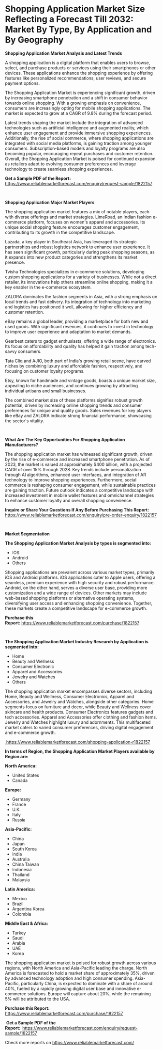 <p><h1>Shopping Application Market Size Reflecting a Forecast Till 2032: Market By Type, By Application and By Geography</h1></p><p><strong>Shopping Application Market Analysis and Latest Trends</strong></p>
<p><p>A shopping application is a digital platform that enables users to browse, select, and purchase products or services using their smartphones or other devices. These applications enhance the shopping experience by offering features like personalized recommendations, user reviews, and secure payment options. </p><p>The Shopping Application Market is experiencing significant growth, driven by increasing smartphone penetration and a shift in consumer behavior towards online shopping. With a growing emphasis on convenience, consumers are increasingly opting for mobile shopping applications. The market is expected to grow at a CAGR of 9.8% during the forecast period. </p><p>Latest trends shaping the market include the integration of advanced technologies such as artificial intelligence and augmented reality, which enhance user engagement and provide immersive shopping experiences. Additionally, the rise of social commerce, where shopping applications are integrated with social media platforms, is gaining traction among younger consumers. Subscription-based models and loyalty programs are also becoming popular, encouraging repeat purchases and customer retention. Overall, the Shopping Application Market is poised for continued expansion as retailers adapt to evolving consumer preferences and leverage technology to create seamless shopping experiences.</p></p>
<p><strong>Get a Sample PDF of the Report:&nbsp;</strong> <a href="https://www.reliablemarketforecast.com/enquiry/request-sample/1822157?utm_campaign=3081&utm_medium=2&utm_source=Github&utm_content=ia&utm_term=09032025&utm_id=shopping-application">https://www.reliablemarketforecast.com/enquiry/request-sample/1822157</a></p>
<p>&nbsp;</p>
<p><strong>Shopping Application Major Market Players</strong></p>
<p><p>The shopping application market features a mix of notable players, each with diverse offerings and market strategies. LimeRoad, an Indian fashion e-commerce platform, focuses on women's apparel and accessories. Its unique social shopping feature encourages customer engagement, contributing to its growth in the competitive landscape.</p><p>Lazada, a key player in Southeast Asia, has leveraged its strategic partnerships and robust logistics network to enhance user experience. It has seen significant growth, particularly during peak shopping seasons, as it expands into new product categories and strengthens its market presence.</p><p>Tvisha Technologies specializes in e-commerce solutions, developing custom shopping applications for a variety of businesses. While not a direct retailer, its innovations help others streamline online shopping, making it a key enabler in the e-commerce ecosystem.</p><p>ZALORA dominates the fashion segments in Asia, with a strong emphasis on local trends and fast delivery. Its integration of technology into marketing and logistics has positioned it well, allowing for higher efficiency and customer retention.</p><p>eBay remains a global leader, providing a marketplace for both new and used goods. With significant revenues, it continues to invest in technology to improve user experience and adaptation to market demands.</p><p>Gearbest caters to gadget enthusiasts, offering a wide range of electronics. Its focus on affordability and quality has helped it gain traction among tech-savvy consumers.</p><p>Tata Cliq and AJIO, both part of India's growing retail scene, have carved niches by combining luxury and affordable fashion, respectively, and focusing on customer loyalty programs.</p><p>Etsy, known for handmade and vintage goods, boasts a unique market size, appealing to niche audiences, and continues growing by attracting individual artisans and small businesses.</p><p>The combined market size of these platforms signifies robust growth potential, driven by increasing online shopping trends and consumer preferences for unique and quality goods. Sales revenues for key players like eBay and ZALORA indicate strong financial performance, showcasing the sector's vitality.</p></p>
<p>&nbsp;</p>
<p><strong>What Are The Key Opportunities For Shopping Application Manufacturers?</strong></p>
<p><p>The shopping application market has witnessed significant growth, driven by the rise of e-commerce and increased smartphone penetration. As of 2023, the market is valued at approximately $400 billion, with a projected CAGR of over 15% through 2028. Key trends include personalization through AI algorithms, enhanced user interfaces, and integration of AR technology to improve shopping experiences. Furthermore, social commerce is reshaping consumer engagement, while sustainable practices are gaining traction. Future outlook indicates a competitive landscape with increased investment in mobile wallet features and omnichannel strategies to enhance customer loyalty and overall shopping convenience.</p></p>
<p><strong>Inquire or Share Your Questions If Any Before Purchasing This Report:</strong> <a href="https://www.reliablemarketforecast.com/enquiry/pre-order-enquiry/1822157?utm_campaign=3081&utm_medium=2&utm_source=Github&utm_content=ia&utm_term=09032025&utm_id=shopping-application">https://www.reliablemarketforecast.com/enquiry/pre-order-enquiry/1822157</a></p>
<p>&nbsp;</p>
<p><strong>Market Segmentation</strong></p>
<p><strong>The Shopping Application Market Analysis by types is segmented into:</strong></p>
<p><ul><li>IOS</li><li>Android</li><li>Others</li></ul></p>
<p><p>Shopping applications are prevalent across various market types, primarily iOS and Android platforms. iOS applications cater to Apple users, offering a seamless, premium experience with high security and robust performance. Android, on the other hand, serves a diverse user base, providing more customization and a wide range of devices. Other markets may include web-based shopping platforms or alternative operating systems, diversifying user access and enhancing shopping convenience. Together, these markets create a competitive landscape for e-commerce growth.</p></p>
<p><strong>Purchase this Report:&nbsp;</strong><a href="https://www.reliablemarketforecast.com/purchase/1822157?utm_campaign=3081&utm_medium=2&utm_source=Github&utm_content=ia&utm_term=09032025&utm_id=shopping-application">https://www.reliablemarketforecast.com/purchase/1822157</a></p>
<p>&nbsp;</p>
<p><strong>The Shopping Application Market Industry Research by Application is segmented into:</strong></p>
<p><ul><li>Home</li><li>Beauty and Wellness</li><li>Consumer Electronic</li><li>Apparel and Accessories</li><li>Jewelry and Watches</li><li>Others</li></ul></p>
<p><p>The shopping application market encompasses diverse sectors, including Home, Beauty and Wellness, Consumer Electronics, Apparel and Accessories, and Jewelry and Watches, alongside other categories. Home segments focus on furniture and decor, while Beauty and Wellness cover skincare and health products. Consumer Electronics features gadgets and tech accessories. Apparel and Accessories offer clothing and fashion items. Jewelry and Watches highlight luxury and adornments. This multifaceted market caters to varied consumer preferences, driving digital engagement and e-commerce growth.</p></p>
<p><a href="https://www.reliablemarketforecast.com/shopping-application-r1822157?utm_campaign=3081&utm_medium=2&utm_source=Github&utm_content=ia&utm_term=09032025&utm_id=shopping-application">&nbsp;https://www.reliablemarketforecast.com/shopping-application-r1822157</a></p>
<p><strong>In terms of Region, the Shopping Application Market Players available by Region are:</strong></p>
<p>
    <p> <strong> North America: </strong>
        <ul>
            <li>United States</li>
            <li>Canada</li>
        </ul>
        </p> 
    <p> <strong> Europe: </strong>
        <ul>
            <li>Germany</li>
            <li>France</li>
            <li>U.K.</li>
            <li>Italy</li>
            <li>Russia</li>
        </ul>
        </p> 
    <p> <strong> Asia-Pacific: </strong>
        <ul>
            <li>China</li>
            <li>Japan</li>
            <li>South Korea</li>
            <li>India</li>
            <li>Australia</li>
            <li>China Taiwan</li>
            <li>Indonesia</li>
            <li>Thailand</li>
            <li>Malaysia</li>
        </ul>
        </p> 
    <p> <strong> Latin America: </strong>
        <ul>
            <li>Mexico</li>
            <li>Brazil</li>
            <li>Argentina Korea</li>
            <li>Colombia</li>
        </ul>
        </p> 
    <p> <strong> Middle East & Africa: </strong>
        <ul>
            <li>Turkey</li>
            <li>Saudi</li>
            <li>Arabia</li>
            <li>UAE</li>
            <li>Korea</li>
        </ul>
    </p>
    </p>
<p><p>The shopping application market is poised for robust growth across various regions, with North America and Asia-Pacific leading the charge. North America is forecasted to hold a market share of approximately 35%, driven by advanced technology adoption and high consumer spending. Asia-Pacific, particularly China, is expected to dominate with a share of around 40%, fueled by a rapidly growing digital user base and innovative e-commerce solutions. Europe will capture about 20%, while the remaining 5% will be attributed to the USA.</p></p>
<p><strong>Purchase this Report: </strong><a href="https://www.reliablemarketforecast.com/purchase/1822157?utm_campaign=3081&utm_medium=2&utm_source=Github&utm_content=ia&utm_term=09032025&utm_id=shopping-application">https://www.reliablemarketforecast.com/purchase/1822157</a></p>
<p>&nbsp;<strong>Get a Sample PDF of the Report:&nbsp;&nbsp;</strong><a href="https://www.reliablemarketforecast.com/enquiry/request-sample/1822157?utm_campaign=3081&utm_medium=2&utm_source=Github&utm_content=ia&utm_term=09032025&utm_id=shopping-application">https://www.reliablemarketforecast.com/enquiry/request-sample/1822157</a></p>
<p><strong></strong></p>
<p>Check more reports on <a href="https://www.reliablemarketforecast.com/?utm_campaign=3081&utm_medium=2&utm_source=Github&utm_content=ia&utm_term=09032025&utm_id=shopping-application">https://www.reliablemarketforecast.com/</a></p>